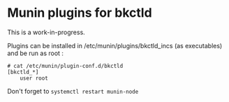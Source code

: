 # Munin plugins for bkctld

This is a work-in-progress.

Plugins can be installed in /etc/munin/plugins/bkctld_incs (as executables)
and be run as root :

~~~
# cat /etc/munin/plugin-conf.d/bkctld
[bkctld_*]
    user root
~~~

Don't forget to `systemctl restart munin-node`